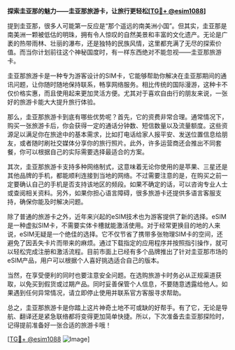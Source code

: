 **探索圭亚那的魅力——圭亚那旅游卡，让旅行更轻松[[TG💪+ @esim1088](https://t.me/s/esim1088)]**

提到圭亚那，很多人可能第一反应是“那个遥远的南美洲小国”。但其实，圭亚那是南美洲一颗被低估的明珠，拥有令人惊叹的自然美景和丰富的文化遗产。无论是广袤的热带雨林、壮丽的瀑布，还是独特的民族风情，这里都充满了无尽的探索价值。而当你计划前往这个神秘国度时，有一样东西绝对不能忽视——圭亚那旅游卡。

圭亚那旅游卡是一种专为游客设计的SIM卡，它能够帮助你解决在圭亚那期间的通讯问题，让你随时随地保持联系，畅享网络服务。相比传统的国际漫游，这种卡不仅价格实惠，而且使用起来更加灵活方便。尤其对于喜欢自由行的朋友来说，一张好的旅游卡能大大提升旅行体验。

那么，圭亚那旅游卡到底有哪些优势呢？首先，它的资费非常合理。通常情况下，购买一张旅游卡后，你会获得一定的通话分钟数、短信数量以及流量额度。这些资源足以满足你在旅途中的基本需求，比如打电话给家人报平安、发送位置信息给朋友，或者随时刷社交媒体分享你的旅行照片。此外，许多运营商还会推出不同套餐，你可以根据自己的实际需要选择最适合的方案。

其次，圭亚那旅游卡支持多种网络制式，这意味着无论你使用的是苹果、三星还是其他品牌的手机，都能顺利连接到当地的网络。不过需要注意的是，在购买之前一定要确认自己的手机是否支持该地区的频段。如果不确定的话，可以咨询专业人士或查阅相关资料。另外，如果你担心语言障碍，很多旅游卡还提供多语言客服支持，确保你能及时解决问题。

除了普通的旅游卡之外，近年来兴起的eSIM技术也为游客提供了新的选择。eSIM是一种虚拟SIM卡，不需要实体卡槽就能激活使用。对于经常更换目的地的人来说，eSIM无疑是一个绝佳的选择。它不仅节省了携带多张物理SIM卡的空间，还避免了因丢失卡片而带来的麻烦。通过下载指定的应用程序并按照指引操作，就可以轻松完成注册和激活流程。目前市面上已经有多个品牌推出了针对圭亚那市场的eSIM产品，用户可以根据个人喜好挑选适合自己的版本。

当然，在享受便利的同时也要注意安全问题。在选购旅游卡时务必从正规渠道获取，以免买到假货或过期产品。同时妥善保管个人信息，不要随意透露给他人。如果遇到任何异常情况，请立即停止使用并联系官方客服寻求帮助。

总之，圭亚那旅游卡是你踏上这片神奇土地不可或缺的好帮手。有了它，无论是导航、翻译还是紧急联络都将变得更加简单快捷。所以，下次准备去圭亚那探险时，记得提前准备好一张合适的旅游卡哦！

[[TG💪+ @esim1088](https://t.me/s/esim1088) ![Image](https://i.postimg.cc/4NQfJmqS/Snipaste-2025-05-13-00-14-12.png)]